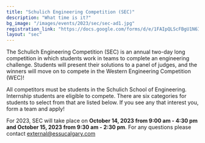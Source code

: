 ```yaml
---
title: "Schulich Engineering Competition (SEC)"
description: "What time is it?"
bg_image: "/images/events/2023/sec/sec-ad1.jpg"
registration_link: "https://docs.google.com/forms/d/e/1FAIpQLScFBgU1N6IOtnspCNf7qrjUC_gK9T8KsaAbLaHc2-s_J8yYkQ/viewform"
layout: "sec"
---
```


The Schulich Engineering Competition (SEC) is an annual two-day long competition in which students work in teams to complete an engineering challenge. Students will present their solutions to a panel of judges, and the winners will move on to compete in the Western Engineering Competition (WEC)!

All competitors must be students in the Schulich School of Engineering. Internship students are eligible to compete. There are six categories for students to select from that are listed below. If you see any that interest you, form a team and apply!

For 2023, SEC will take place on **October 14, 2023 from 9:00 am - 4:30 pm and October 15, 2023 from 9:30 am - 2:30 pm**. For any questions please contact external@essucalgary.com

